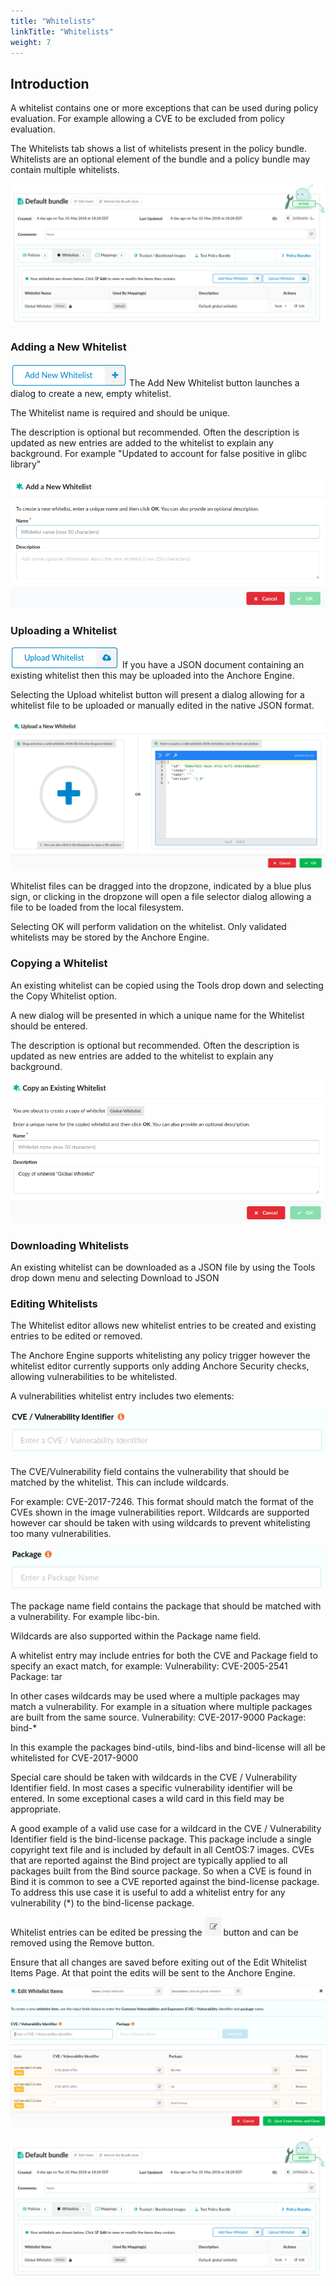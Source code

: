 ```yaml
---
title: "Whitelists"
linkTitle: "Whitelists"
weight: 7
---
```


## Introduction

A whitelist contains one or more exceptions that can be used during policy evaluation. For example allowing a CVE to be excluded from policy evaluation.

The Whitelists tab shows a list of whitelists present in the policy bundle. Whitelists are an optional element of the bundle and a policy bundle may contain multiple whitelists.

![alt text](WhitelistsTab.jpeg)

### Adding a New Whitelist

![alt text](WhitelistsButton.png) The Add New Whitelist button launches a dialog to create a new, empty whitelist.

The Whitelist name is required and should be unique. 

The description is optional but recommended. Often the description is updated as new entries are added to the whitelist to explain any background.
For example "Updated to account for false positive in glibc library"

![alt text](AddNewWhitelist.jpeg)

### Uploading a Whitelist 

![alt text](UploadWhitelistButton.jpeg) If you have a JSON document containing an existing whitelist then this may be uploaded into the Anchore Engine.

Selecting the Upload whitelist button will present a dialog allowing for a whitelist file to be uploaded or manually edited in the native JSON format.

![alt text](UploadWhitelist.png)

Whitelist files can be dragged into the dropzone, indicated by a blue plus sign, or clicking in the dropzone will open a file selector dialog allowing a file to be loaded from the local filesystem.

Selecting OK will perform validation on the whitelist. Only validated whitelists may be stored by the Anchore Engine.

### Copying a Whitelist

An existing whitelist can be copied using the Tools drop down and selecting the Copy Whitelist option.

A new dialog will be presented in which a unique name for the Whitelist should be entered.

The description is optional but recommended. Often the description is updated as new entries are added to the whitelist to explain any background.

![alt text](CopyWhitelist.jpeg)

### Downloading Whitelists

An existing whitelist can be downloaded as a JSON file by using the Tools drop down menu and selecting Download to JSON

### Editing Whitelists

The Whitelist editor allows new whitelist entries to be created and existing entries to be edited or removed.

The Anchore Engine supports whitelisting any policy trigger however the whitelist editor currently supports only adding Anchore Security checks, allowing vulnerabilities to be whitelisted.

A vulnerabilities whitelist entry includes two elements:

![alt text](WhitelistCVEInput.jpeg)

The CVE/Vulnerability field contains the vulnerability that should be matched by the whitelist. This can include wildcards.

For example: CVE-2017-7246. This format should match the format of the CVEs shown in the image vulnerabilities report.
Wildcards are supported however car should be taken with using wildcards to prevent whitelisting too many vulnerabilities.

![alt text](WhitelistPackageInput.jpeg)

The package name field contains the package that should be matched with a vulnerability.
For example libc-bin.

Wildcards are also supported within the Package name field.

A whitelist entry may include entries for both the CVE and Package field to specify an exact match, for example: Vulnerability: CVE-2005-2541  Package: tar

In other cases wildcards may be used where a multiple packages may match a vulnerability. For example in a situation where multiple packages are built from the same source.  Vulnerability: CVE-2017-9000  Package: bind-*

In this example the packages bind-utils, bind-libs and bind-license will all be whitelisted for CVE-2017-9000



Special care should be taken with wildcards in the CVE / Vulnerability Identifier field. In most cases a specific vulnerability identifier will be entered. In some exceptional cases a wild card in this field may be appropriate.

A good example of a valid use case for a wildcard in the CVE / Vulnerability Identifier field is the bind-license package. This package include a single copyright text file and is included by default in all CentOS:7 images. CVEs that are reported against the Bind project are typically applied to all packages built from the Bind source package. So when a CVE is found in Bind it is common to see a CVE reported against the bind-license package. To address this use case it is useful to add a whitelist entry for any vulnerability (*) to the bind-license package.



Whitelist entries can be edited be pressing the ![alt text](describe.jpeg) button and can be removed using the Remove button.

Ensure that all changes are saved before exiting out of the Edit Whitelist Items Page. At that point the edits will be sent to the Anchore Engine.

![alt text](UIEditWhitelistItems.jpeg)

![alt text](WhitelistsTab.jpeg)



